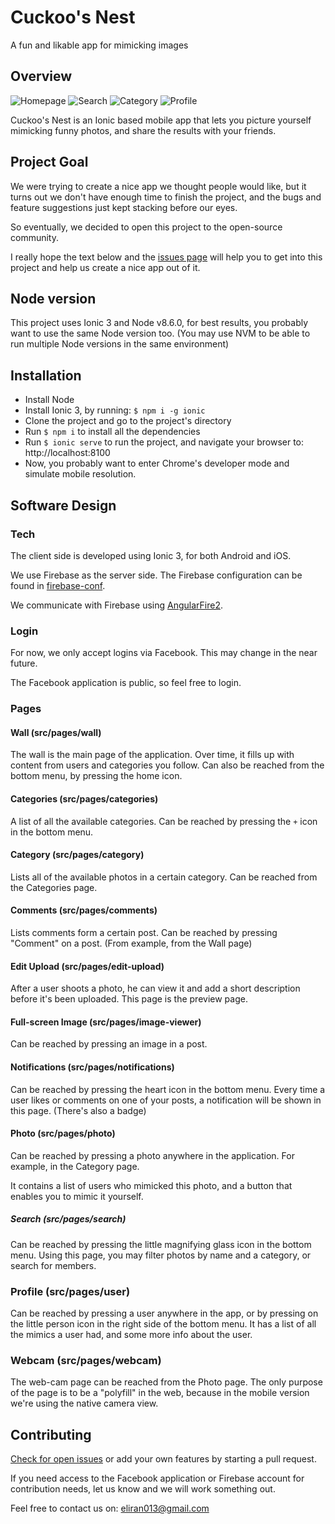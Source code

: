 # Cuckoo's Nest
A fun and likable app for mimicking images

## Overview
![Homepage](http://eliran.net/cuckoo-images/main.png) 
![Search](http://eliran.net/cuckoo-images/search.png) 
![Category](http://eliran.net/cuckoo-images/category.png) 
![Profile](http://eliran.net/cuckoo-images/profile.png)

Cuckoo's Nest is an Ionic based mobile app that lets you picture yourself mimicking funny photos, and share the results with your friends.

## Project Goal
We were trying to create a nice app we thought people would like, but it turns out we don't have enough time to finish the project, and the bugs and feature suggestions just kept stacking before our eyes.

So eventually, we decided to open this project to the open-source community. 

I really hope the text below and the [issues page](https://github.com/cuckoos-nest/cuckoos-nest/issues) will help you to get into this project and help us create a nice app out of it.

## Node version
This project uses Ionic 3 and Node v8.6.0, for best results, you probably want to use the same Node version too. (You may use NVM to be able to run multiple Node versions in the same environment)

## Installation
- Install Node
- Install Ionic 3, by running: `$ npm i -g ionic`
- Clone the project and go to the project's directory
- Run `$ npm i` to install all the dependencies
- Run `$ ionic serve` to run the project, and navigate your browser to: http://localhost:8100
- Now, you probably want to enter Chrome's developer mode and simulate mobile resolution.

## Software Design
### Tech
The client side is developed using Ionic 3, for both Android and iOS. 

We use Firebase as the server side. The Firebase configuration can be found in [firebase-conf](https://github.com/cuckoos-nest/firebase-conf).

We communicate with Firebase using [AngularFire2](https://github.com/angular/angularfire2).

### Login
For now, we only accept logins via Facebook. This may change in the near future.

The Facebook application is public, so feel free to login.

### Pages
#### Wall (src/pages/wall)
The wall is the main page of the application. Over time, it fills up with content from users and categories you follow.
Can also be reached from the bottom menu, by pressing the home icon.

#### Categories (src/pages/categories)
A list of all the available categories.
Can be reached by pressing the `+` icon in the bottom menu.

#### Category (src/pages/category)
Lists all of the available photos in a certain category.
Can be reached from the Categories page.

#### Comments (src/pages/comments)
Lists comments form a certain post.
Can be reached by pressing "Comment" on a post. (From example, from the Wall page)

#### Edit Upload (src/pages/edit-upload)
After a user shoots a photo, he can view it and add a short description before it's been uploaded. This page is the preview page.

#### Full-screen Image (src/pages/image-viewer)
Can be reached by pressing an image in a post.

#### Notifications (src/pages/notifications)
Can be reached by pressing the heart icon in the bottom menu.
Every time a user likes or comments on one of your posts, a notification will be shown in this page. (There's also a badge)

#### Photo (src/pages/photo)
Can be reached by pressing a photo anywhere in the application. For example, in the Category page.

It contains a list of users who mimicked this photo, and a button that enables you to mimic it yourself.

##### Search (src/pages/search)
Can be reached by pressing the little magnifying glass icon in the bottom menu.
Using this page, you may filter photos by name and a category, or search for members.

### Profile (src/pages/user)
Can be reached by pressing a user anywhere in the app, or by pressing on the little person icon in the right side of the bottom menu.
It has a list of all the mimics a user had, and some more info about the user.

### Webcam (src/pages/webcam)
The web-cam page can be reached from the Photo page. The only purpose of the page is to be a "polyfill" in the web, because in the mobile version we're using the native camera view.

## Contributing
[Check for open issues](https://github.com/cuckoos-nest/cuckoos-nest/issues) or add your own features by starting a pull request.

If you need access to the Facebook application or Firebase account for contribution needs, let us know and we will work something out.

Feel free to contact us on: eliran013@gmail.com 
